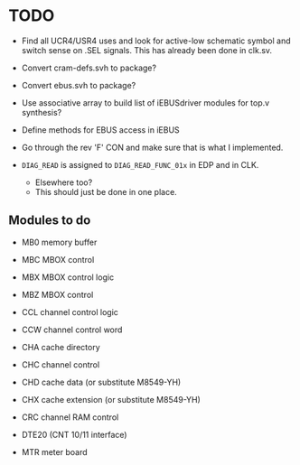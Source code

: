 # TODO
* Find all UCR4/USR4 uses and look for active-low schematic symbol and
  switch sense on .SEL signals. This has already been done in clk.sv.
  
* Convert cram-defs.svh to package?
* Convert ebus.svh to package?

* Use associative array to build list of iEBUSdriver modules for top.v synthesis?
* Define methods for EBUS access in iEBUS
* Go through the rev 'F' CON and make sure that is what I implemented.
* `DIAG_READ` is assigned to `DIAG_READ_FUNC_01x` in EDP and in CLK.
  * Elsewhere too?
  * This should just be done in one place.

## Modules to do
* MB0 memory buffer
* MBC MBOX control
* MBX MBOX control logic
* MBZ MBOX control

* CCL channel control logic
* CCW channel control word
* CHA cache directory
* CHC channel control
* CHD cache data (or substitute M8549-YH)
* CHX cache extension (or substitute M8549-YH)
* CRC channel RAM control
* DTE20 (CNT 10/11 interface)
* MTR meter board
